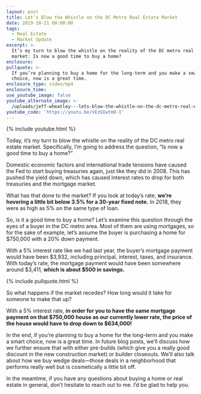 ```yaml
---
layout: post
title: Let’s Blow the Whistle on the DC Metro Real Estate Market
date: 2019-10-21 00:00:00
tags:
  - Real Estate
  - Market Update
excerpt: >-
  It’s my turn to blow the whistle on the reality of the DC metro real estate
  market: Is now a good time to buy a home?
enclosure:
pullquote: >-
  If you’re planning to buy a home for the long-term and you make a smart
  choice, now is a great time.
enclosure_type: video/mp4
enclosure_time:
use_youtube_image: false
youtube_alternate_image: >-
  /uploads/jeff-wheatley---lets-blow-the-whistle-on-the-dc-metro-real-estate-market-youtube.jpg
youtube_code: 'https://youtu.be/VEzUIwtmD-I'
---
```


{% include youtube.html %}

Today, it’s my turn to blow the whistle on the reality of the DC metro real estate market. Specifically, I’m going to address the question, “Is now a good time to buy a home?”&nbsp;

Domestic economic factors and international trade tensions have caused the Fed to start buying treasuries again, just like they did in 2008. This has pushed the yield down, which has caused interest rates to drop for both treasuries and the mortgage market.

What has that done to the market? If you look at today’s rate, **we’re hovering a little bit below 3.5% for a 30-year fixed note.** In 2018, they were as high as 5% on the same type of loan.

So, is it a good time to buy a home? Let’s examine this question through the eyes of a buyer in the DC metro area. Most of them are using mortgages, so for the sake of example, let’s assume the buyer is purchasing a home for $750,000 with a 20% down payment.

With a 5% interest rate like we had last year, the buyer’s mortgage payment would have been $3,932, including principal, interest, taxes, and insurance. With today’s rate, the mortgage payment would have been somewhere around $3,411, **which is about $500 in savings.**

{% include pullquote.html %}

So what happens if the market recedes? How long would it take for someone to make that up?

With a 5% interest rate, **in order for you to have the same mortgage payment on that $750,000 house as our currently lower rate, the price of the house would have to drop down to $634,000\!**

In the end, if you’re planning to buy a home for the long-term and you make a smart choice, now is a great time. In future blog posts, we’ll discuss how we further ensure that with either pre-builds (which give you a really good discount in the new construction market) or builder closeouts. We’ll also talk about how we buy wedge deals—those deals in a neighborhood that performs really well but is cosmetically a little bit off.

In the meantime, if you have any questions about buying a home or real estate in general, don’t hesitate to reach out to me. I’d be glad to help you.